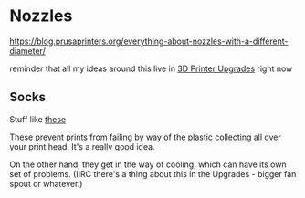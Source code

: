 # Nozzles

https://blog.prusaprinters.org/everything-about-nozzles-with-a-different-diameter/

reminder that all my ideas around this live in [3D Printer Upgrades](0b49c0ed-b327-4005-879e-59762d3af2b5.md) right now

## Socks

Stuff like [these](https://e3d-online.com/v6-socks-pro-pack-of-3)

These prevent prints from failing by way of the plastic collecting all over your print head. It's a really good idea.

On the other hand, they get in the way of cooling, which can have its own set of problems. (IIRC there's a thing about this in the Upgrades - bigger fan spout or whatever.)
